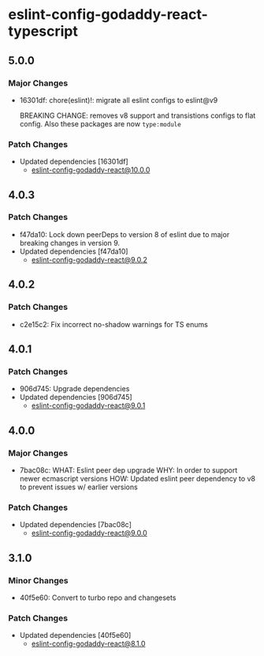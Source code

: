 # eslint-config-godaddy-react-typescript

## 5.0.0

### Major Changes

- 16301df: chore(eslint)!: migrate all eslint configs to eslint@v9

  BREAKING CHANGE: removes v8 support and transistions configs to flat config. Also these packages are now `type:module`

### Patch Changes

- Updated dependencies [16301df]
  - eslint-config-godaddy-react@10.0.0

## 4.0.3

### Patch Changes

- f47da10: Lock down peerDeps to version 8 of eslint due to major breaking changes in version 9.
- Updated dependencies [f47da10]
  - eslint-config-godaddy-react@9.0.2

## 4.0.2

### Patch Changes

- c2e15c2: Fix incorrect no-shadow warnings for TS enums

## 4.0.1

### Patch Changes

- 906d745: Upgrade dependencies
- Updated dependencies [906d745]
  - eslint-config-godaddy-react@9.0.1

## 4.0.0

### Major Changes

- 7bac08c: WHAT: Eslint peer dep upgrade
  WHY: In order to support newer ecmascript versions
  HOW: Updated eslint peer dependency to v8 to prevent issues w/ earlier versions

### Patch Changes

- Updated dependencies [7bac08c]
  - eslint-config-godaddy-react@9.0.0

## 3.1.0

### Minor Changes

- 40f5e60: Convert to turbo repo and changesets

### Patch Changes

- Updated dependencies [40f5e60]
  - eslint-config-godaddy-react@8.1.0
